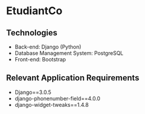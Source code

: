 # EtudiantCo

## Technologies
* Back-end: Django (Python)
* Database Management System: PostgreSQL
* Front-end: Bootstrap

## Relevant Application Requirements
- Django==3.0.5
- django-phonenumber-field==4.0.0
- django-widget-tweaks==1.4.8
